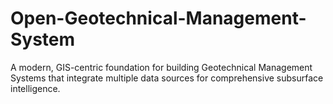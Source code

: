 # Open-Geotechnical-Management-System
A modern, GIS-centric foundation for building Geotechnical Management Systems that integrate multiple data sources for comprehensive subsurface intelligence.
